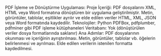 PDF İşleme ve Dönüştürme Uygulaması:
Proje İçeriği: PDF dosyalarını XML, HTML veya Word formatına dönüştüren bir uygulama geliştirilmiştir. 
Metin, görüntüler, tablolar, eşitlikler ayrılır ve elde edilen veriler HTML, XML, JSON veya Word formatında kaydedilir.
Teknolojiler: Python PDFBox, pdfplumber, pdfminer gibi PDF işleme kütüphaneleri
Veritabanı: Yok (dönüştürülen veriler dosya formatlarında saklanır)
Ana Adımlar:
PDF dosyalarının okunması ve içeriğinin ayrıştırılması.
Metin, görüntüler, tablolar vb. öğelerin belirlenmesi ve ayrılması.
Elde edilen verilerin istenilen formatta kaydedilmesi.
